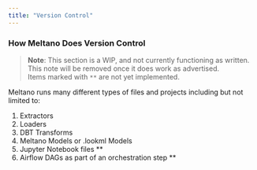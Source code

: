 ```yaml
---
title: "Version Control"
---
```


### How Meltano Does Version Control

> **Note**: This section is a WIP, and not currently functioning as written. This note will be removed once it does work as advertised.  
> Items marked with `**` are not yet implemented.

Meltano runs many different types of files and projects including but not limited to:

1. Extractors
1. Loaders
1. DBT Transforms
1. Meltano Models or .lookml Models
1. Jupyter Notebook files \*\*
1. Airflow DAGs as part of an orchestration step \*\*
